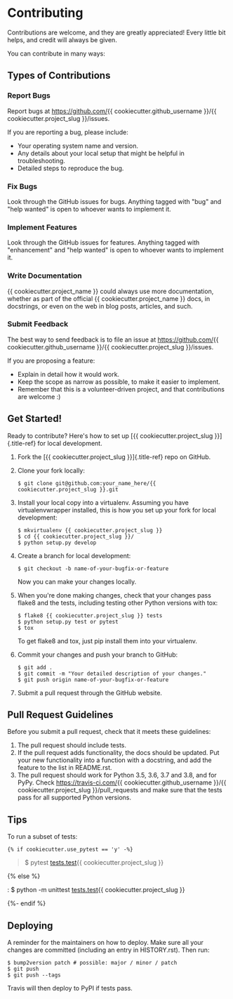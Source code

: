 # Contributing

Contributions are welcome, and they are greatly appreciated! Every little bit
helps, and credit will always be given.

You can contribute in many ways:

## Types of Contributions

### Report Bugs

Report bugs at <https://github.com/>{{ cookiecutter.github_username }}/{{ cookiecutter.project_slug }}/issues.

If you are reporting a bug, please include:

-   Your operating system name and version.
-   Any details about your local setup that might be helpful in troubleshooting.
-   Detailed steps to reproduce the bug.

### Fix Bugs

Look through the GitHub issues for bugs. Anything tagged with \"bug\" and \"help
wanted\" is open to whoever wants to implement it.

### Implement Features

Look through the GitHub issues for features. Anything tagged with \"enhancement\"
and \"help wanted\" is open to whoever wants to implement it.

### Write Documentation

{{ cookiecutter.project_name }} could always use more documentation, whether as part of the
official {{ cookiecutter.project_name }} docs, in docstrings, or even on the web in blog posts,
articles, and such.

### Submit Feedback

The best way to send feedback is to file an issue at <https://github.com/>{{ cookiecutter.github_username }}/{{ cookiecutter.project_slug }}/issues.

If you are proposing a feature:

-   Explain in detail how it would work.
-   Keep the scope as narrow as possible, to make it easier to implement.
-   Remember that this is a volunteer-driven project, and that contributions
    are welcome :)

## Get Started!

Ready to contribute? Here\'s how to set up [{{ cookiecutter.project_slug }}]{.title-ref} for local development.

1.  Fork the [{{ cookiecutter.project_slug }}]{.title-ref} repo on GitHub.

2.  Clone your fork locally:

    ``` shell
    $ git clone git@github.com:your_name_here/{{ cookiecutter.project_slug }}.git
    ```

3.  Install your local copy into a virtualenv. Assuming you have virtualenvwrapper installed, this is how you set up your fork for local development:

    ``` shell
    $ mkvirtualenv {{ cookiecutter.project_slug }}
    $ cd {{ cookiecutter.project_slug }}/
    $ python setup.py develop
    ```

4.  Create a branch for local development:

    ``` shell
    $ git checkout -b name-of-your-bugfix-or-feature
    ```

    Now you can make your changes locally.

5.  When you\'re done making changes, check that your changes pass flake8 and the
    tests, including testing other Python versions with tox:

    ``` shell
    $ flake8 {{ cookiecutter.project_slug }} tests
    $ python setup.py test or pytest
    $ tox
    ```

    To get flake8 and tox, just pip install them into your virtualenv.

6.  Commit your changes and push your branch to GitHub:

    ``` shell
    $ git add .
    $ git commit -m "Your detailed description of your changes."
    $ git push origin name-of-your-bugfix-or-feature
    ```

7.  Submit a pull request through the GitHub website.

## Pull Request Guidelines

Before you submit a pull request, check that it meets these guidelines:

1.  The pull request should include tests.
2.  If the pull request adds functionality, the docs should be updated. Put
    your new functionality into a function with a docstring, and add the
    feature to the list in README.rst.
3.  The pull request should work for Python 3.5, 3.6, 3.7 and 3.8, and for PyPy. Check
    <https://travis-ci.com/>{{ cookiecutter.github_username }}/{{ cookiecutter.project_slug }}/pull_requests
    and make sure that the tests pass for all supported Python versions.

## Tips

To run a subset of tests:

``` shell
{% if cookiecutter.use_pytest == 'y' -%}
```

> \$ pytest [tests.test](){{ cookiecutter.project_slug }}

{% else %}

:   \$ python -m unittest [tests.test](){{ cookiecutter.project_slug }}

{%- endif %}

## Deploying

A reminder for the maintainers on how to deploy.
Make sure all your changes are committed (including an entry in HISTORY.rst).
Then run:

``` shell
$ bump2version patch # possible: major / minor / patch
$ git push
$ git push --tags
```

Travis will then deploy to PyPI if tests pass.
